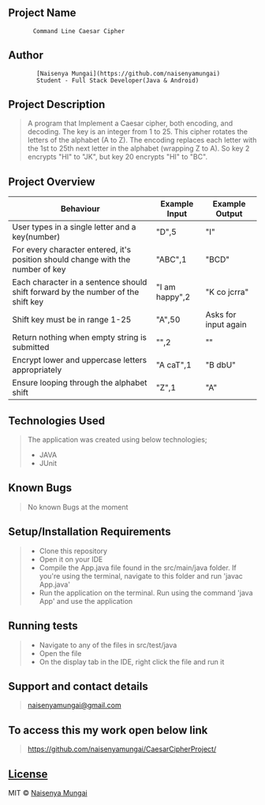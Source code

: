 ## Project Name
           Command Line Caesar Cipher

## Author
            [Naisenya Mungai](https://github.com/naisenyamungai)
            Student - Full Stack Developer(Java & Android)


## Project Description
> A program that Implement a Caesar cipher, both encoding, and decoding. The key is an integer from 1 to 25.
  This cipher rotates the letters of the alphabet (A to Z). The encoding replaces each letter with the 1st to 25th
  next letter in the alphabet (wrapping Z to A). So key 2 encrypts "HI" to "JK", but key 20 encrypts "HI" to "BC".

## Project Overview

| Behaviour     | Example Input | Example Output  |
 | ------------- | ------------- | ------------- |
 | User types in a single letter and a key(number)   | "D",5  | "I"  |
 | For every character entered, it's position should change with the number of key  | "ABC",1  | "BCD"  |
 | Each character in a sentence should shift forward by the number of the shift key  | "I am happy",2  | "K co jcrra"  |
 | Shift key must be in range 1-25  | "A",50  | Asks for input again  |
 | Return nothing when empty string is submitted  | "",2  | ""  |
 | Encrypt lower and uppercase letters appropriately  | "A caT",1  | "B dbU"  |
 | Ensure looping through the alphabet shift  | "Z",1  | "A"  |


## Technologies Used
>The application was created using below technologies;
>- JAVA
>- JUnit


## Known Bugs
> No known Bugs at the moment

## Setup/Installation Requirements

>- Clone this repository
>- Open it on your IDE
>- Compile the App.java file found in the src/main/java folder. If you're using the terminal, navigate to this folder and run 'javac App.java'
>- Run the application on the terminal. Run using the command 'java App' and use the application

## Running tests
>- Navigate to any of the files in src/test/java
>- Open the file
>- On the display tab in the IDE, right click the file and run it

## Support and contact details
> naisenyamungai@gmail.com

## To access this my work open below link
> https://github.com/naisenyamungai/CaesarCipherProject/

## [License](https://github.com/naisenyamungai/CaesarCipherProject/LICENSE.md)

MIT © [Naisenya Mungai ](https://github.com/naisenyamungai)
